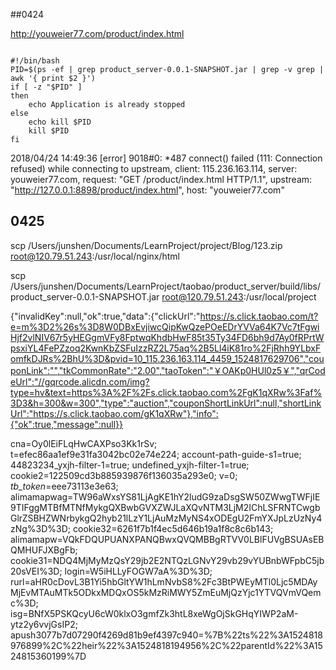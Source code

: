 ##0424

http://youweier77.com/product/index.html


```

#!/bin/bash
PID=$(ps -ef | grep product_server-0.0.1-SNAPSHOT.jar | grep -v grep | awk '{ print $2 }')
if [ -z "$PID" ]
then
    echo Application is already stopped
else
    echo kill $PID
    kill $PID
fi

```


2018/04/24 14:49:36 [error] 9018#0: *487 connect() failed (111: Connection refused) while connecting to upstream, client: 115.236.163.114, server: youweier77.com, request: "GET /product/index.html HTTP/1.1", upstream: "http://127.0.0.1:8898/product/index.html", host: "youweier77.com"




## 0425


scp /Users/junshen/Documents/LearnProject/project/Blog/123.zip root@120.79.51.243:/usr/local/nginx/html



scp /Users/junshen/Documents/LearnProject/taobao/product_server/build/libs/product_server-0.0.1-SNAPSHOT.jar root@120.79.51.243:/usr/local/project





{"invalidKey":null,"ok":true,"data":{"clickUrl":"https://s.click.taobao.com/t?e=m%3D2%26s%3D8W0DBxEvjiwcQipKwQzePOeEDrYVVa64K7Vc7tFgwiHjf2vlNIV67r5yHEGgmVFy8FptwqKhdbHwF85t35Ty34FD6bh9d7Ay0fRPrtWpsxiYL4FePZzoq2KwnKbZSFuIzzRZ2L75aq%2B5Ll4iK81ro%2FjRhh9YLbxFomfkDJRs%2BhU%3D&pvid=10_115.236.163.114_4459_1524817629706","couponLink":"","tkCommonRate":"2.00","taoToken":"￥OAKp0HUl0z5￥","qrCodeUrl":"//gqrcode.alicdn.com/img?type=hv&text=https%3A%2F%2Fs.click.taobao.com%2FgK1qXRw%3Faf%3D3&h=300&w=300","type":"auction","couponShortLinkUrl":null,"shortLinkUrl":"https://s.click.taobao.com/gK1qXRw"},"info":{"ok":true,"message":null}}





cna=Oy0lEiFLqHwCAXPso3Kk1rSv; t=efec86aa1ef9e31fa3042bc02e74e224; account-path-guide-s1=true; 44823234_yxjh-filter-1=true; undefined_yxjh-filter-1=true; cookie2=122509cd3b885939876f136035a293e0; v=0; _tb_token_=eee73113e3e63; alimamapwag=TW96aWxsYS81LjAgKE1hY2ludG9zaDsgSW50ZWwgTWFjIE9TIFggMTBfMTNfMykgQXBwbGVXZWJLaXQvNTM3LjM2IChLSFRNTCwgbGlrZSBHZWNrbykgQ2hyb21lLzY1LjAuMzMyNS4xODEgU2FmYXJpLzUzNy4zNg%3D%3D; cookie32=6261f7b1f4ec5d646b19a1f8c8c6b143; alimamapw=VQkFDQUPUANXPANQBwxQVQMBBgRTVV0LBlFUVgBSUAsEBQMHUFJXBgFb; cookie31=NDQ4MjMyMzQsY29jb2E2NTQzLGNvY29vb29vYUBnbWFpbC5jb20sVEI%3D; login=W5iHLLyFOGW7aA%3D%3D; rurl=aHR0cDovL3B1Yi5hbGltYW1hLmNvbS8%2Fc3BtPWEyMTl0Ljc5MDAyMjEvMTAuMTk5ODkxMDQxOS5kMzRiMWY5ZmEuMjQzYjc1YTVQVmVQemc%3D; isg=BNfX5PSKQcyU6cW0klxO3gmfZk3htL8xeWgOjSkGHqYIWP2aM-ytz2y6vvjGsIP2; apush3077b7d07290f4269d81b9ef4397c940=%7B%22ts%22%3A1524818976899%2C%22heir%22%3A1524818194956%2C%22parentId%22%3A1524815360199%7D






